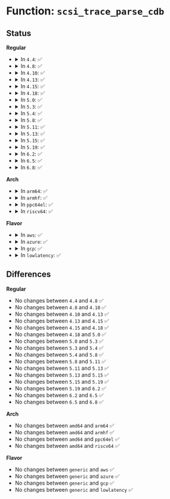 # Function: <code>scsi_trace_parse_cdb</code>

## Status
<b>Regular</b>
<ul>
<li>
<details>
<summary>In <code>4.4</code>: ✅</summary>

```c
const char *scsi_trace_parse_cdb(struct trace_seq *p, unsigned char *cdb, int len);
```

**Collision:** Unique Global

**Inline:** No

**Transformation:** False

**Instances:**

```
In drivers/scsi/scsi_trace.c (ffffffff815b7580)
Location: drivers/scsi/scsi_trace.c:259
Inline: False
Direct callers:
  - drivers/scsi/scsi.c:trace_raw_output_scsi_dispatch_cmd_start
  - drivers/scsi/scsi.c:trace_raw_output_scsi_dispatch_cmd_error
  - drivers/scsi/scsi.c:trace_raw_output_scsi_cmd_done_timeout_template
```
**Symbols:**

```
ffffffff815b7580-ffffffff815b7b5e: scsi_trace_parse_cdb (STB_GLOBAL)
```
</details>
</li>
<li>
<details>
<summary>In <code>4.8</code>: ✅</summary>

```c
const char *scsi_trace_parse_cdb(struct trace_seq *p, unsigned char *cdb, int len);
```

**Collision:** Unique Global

**Inline:** No

**Transformation:** False

**Instances:**

```
In drivers/scsi/scsi_trace.c (ffffffff8160fcc0)
Location: drivers/scsi/scsi_trace.c:412
Inline: False
Direct callers:
  - drivers/scsi/scsi.c:trace_raw_output_scsi_cmd_done_timeout_template
  - drivers/scsi/scsi.c:trace_raw_output_scsi_dispatch_cmd_error
  - drivers/scsi/scsi.c:trace_raw_output_scsi_dispatch_cmd_start
```
**Symbols:**

```
ffffffff8160fcc0-ffffffff816103e2: scsi_trace_parse_cdb (STB_GLOBAL)
```
</details>
</li>
<li>
<details>
<summary>In <code>4.10</code>: ✅</summary>

```c
const char *scsi_trace_parse_cdb(struct trace_seq *p, unsigned char *cdb, int len);
```

**Collision:** Unique Global

**Inline:** No

**Transformation:** False

**Instances:**

```
In drivers/scsi/scsi_trace.c (ffffffff8163f550)
Location: drivers/scsi/scsi_trace.c:412
Inline: False
Direct callers:
  - drivers/scsi/scsi.c:trace_raw_output_scsi_cmd_done_timeout_template
  - drivers/scsi/scsi.c:trace_raw_output_scsi_dispatch_cmd_error
  - drivers/scsi/scsi.c:trace_raw_output_scsi_dispatch_cmd_start
```
**Symbols:**

```
ffffffff8163f550-ffffffff8163fc72: scsi_trace_parse_cdb (STB_GLOBAL)
```
</details>
</li>
<li>
<details>
<summary>In <code>4.13</code>: ✅</summary>

```c
const char *scsi_trace_parse_cdb(struct trace_seq *p, unsigned char *cdb, int len);
```

**Collision:** Unique Global

**Inline:** No

**Transformation:** False

**Instances:**

```
In drivers/scsi/scsi_trace.c (ffffffff81654100)
Location: drivers/scsi/scsi_trace.c:412
Inline: False
Direct callers:
  - drivers/scsi/scsi.c:trace_raw_output_scsi_cmd_done_timeout_template
  - drivers/scsi/scsi.c:trace_raw_output_scsi_dispatch_cmd_error
  - drivers/scsi/scsi.c:trace_raw_output_scsi_dispatch_cmd_start
```
**Symbols:**

```
ffffffff81654100-ffffffff816546d8: scsi_trace_parse_cdb (STB_GLOBAL)
```
</details>
</li>
<li>
<details>
<summary>In <code>4.15</code>: ✅</summary>

```c
const char *scsi_trace_parse_cdb(struct trace_seq *p, unsigned char *cdb, int len);
```

**Collision:** Unique Global

**Inline:** No

**Transformation:** False

**Instances:**

```
In drivers/scsi/scsi_trace.c (ffffffff816bd640)
Location: drivers/scsi/scsi_trace.c:412
Inline: False
Direct callers:
  - drivers/scsi/scsi.c:trace_raw_output_scsi_cmd_done_timeout_template
  - drivers/scsi/scsi.c:trace_raw_output_scsi_dispatch_cmd_error
  - drivers/scsi/scsi.c:trace_raw_output_scsi_dispatch_cmd_start
```
**Symbols:**

```
ffffffff816bd640-ffffffff816bdc2a: scsi_trace_parse_cdb (STB_GLOBAL)
```
</details>
</li>
<li>
<details>
<summary>In <code>4.18</code>: ✅</summary>

```c
const char *scsi_trace_parse_cdb(struct trace_seq *p, unsigned char *cdb, int len);
```

**Collision:** Unique Global

**Inline:** No

**Transformation:** False

**Instances:**

```
In drivers/scsi/scsi_trace.c (ffffffff816f9c70)
Location: drivers/scsi/scsi_trace.c:412
Inline: False
Direct callers:
  - drivers/scsi/scsi.c:trace_raw_output_scsi_cmd_done_timeout_template
  - drivers/scsi/scsi.c:trace_raw_output_scsi_dispatch_cmd_error
  - drivers/scsi/scsi.c:trace_raw_output_scsi_dispatch_cmd_start
```
**Symbols:**

```
ffffffff816f9c70-ffffffff816fa20c: scsi_trace_parse_cdb (STB_GLOBAL)
```
</details>
</li>
<li>
<details>
<summary>In <code>5.0</code>: ✅</summary>

```c
const char *scsi_trace_parse_cdb(struct trace_seq *p, unsigned char *cdb, int len);
```

**Collision:** Unique Global

**Inline:** No

**Transformation:** False

**Instances:**

```
In drivers/scsi/scsi_trace.c (ffffffff8171c550)
Location: drivers/scsi/scsi_trace.c:412
Inline: False
Direct callers:
  - drivers/scsi/scsi.c:trace_raw_output_scsi_cmd_done_timeout_template
  - drivers/scsi/scsi.c:trace_raw_output_scsi_dispatch_cmd_error
  - drivers/scsi/scsi.c:trace_raw_output_scsi_dispatch_cmd_start
```
**Symbols:**

```
ffffffff8171c550-ffffffff8171cc4d: scsi_trace_parse_cdb (STB_GLOBAL)
```
</details>
</li>
<li>
<details>
<summary>In <code>5.3</code>: ✅</summary>

```c
const char *scsi_trace_parse_cdb(struct trace_seq *p, unsigned char *cdb, int len);
```

**Collision:** Unique Global

**Inline:** No

**Transformation:** False

**Instances:**

```
In drivers/scsi/scsi_trace.c (ffffffff81757ba0)
Location: drivers/scsi/scsi_trace.c:400
Inline: False
Direct callers:
  - drivers/scsi/scsi.c:trace_raw_output_scsi_cmd_done_timeout_template
  - drivers/scsi/scsi.c:trace_raw_output_scsi_dispatch_cmd_error
  - drivers/scsi/scsi.c:trace_raw_output_scsi_dispatch_cmd_start
```
**Symbols:**

```
ffffffff81757ba0-ffffffff81758202: scsi_trace_parse_cdb (STB_GLOBAL)
```
</details>
</li>
<li>
<details>
<summary>In <code>5.4</code>: ✅</summary>

```c
const char *scsi_trace_parse_cdb(struct trace_seq *p, unsigned char *cdb, int len);
```

**Collision:** Unique Global

**Inline:** No

**Transformation:** False

**Instances:**

```
In drivers/scsi/scsi_trace.c (ffffffff8177be30)
Location: drivers/scsi/scsi_trace.c:356
Inline: False
Direct callers:
  - drivers/scsi/scsi.c:trace_raw_output_scsi_cmd_done_timeout_template
  - drivers/scsi/scsi.c:trace_raw_output_scsi_dispatch_cmd_error
  - drivers/scsi/scsi.c:trace_raw_output_scsi_dispatch_cmd_start
```
**Symbols:**

```
ffffffff8177be30-ffffffff8177c306: scsi_trace_parse_cdb (STB_GLOBAL)
```
</details>
</li>
<li>
<details>
<summary>In <code>5.8</code>: ✅</summary>

```c
const char *scsi_trace_parse_cdb(struct trace_seq *p, unsigned char *cdb, int len);
```

**Collision:** Unique Global

**Inline:** No

**Transformation:** False

**Instances:**

```
In drivers/scsi/scsi_trace.c (ffffffff8183f1a0)
Location: drivers/scsi/scsi_trace.c:354
Inline: False
Direct callers:
  - drivers/scsi/scsi.c:trace_raw_output_scsi_cmd_done_timeout_template
  - drivers/scsi/scsi.c:trace_raw_output_scsi_dispatch_cmd_error
  - drivers/scsi/scsi.c:trace_raw_output_scsi_dispatch_cmd_start
```
**Symbols:**

```
ffffffff8183f1a0-ffffffff8183f6b8: scsi_trace_parse_cdb (STB_GLOBAL)
```
</details>
</li>
<li>
<details>
<summary>In <code>5.11</code>: ✅</summary>

```c
const char *scsi_trace_parse_cdb(struct trace_seq *p, unsigned char *cdb, int len);
```

**Collision:** Unique Global

**Inline:** No

**Transformation:** False

**Instances:**

```
In drivers/scsi/scsi_trace.c (ffffffff8184f800)
Location: drivers/scsi/scsi_trace.c:354
Inline: False
Direct callers:
  - drivers/scsi/scsi.c:trace_raw_output_scsi_cmd_done_timeout_template
  - drivers/scsi/scsi.c:trace_raw_output_scsi_dispatch_cmd_error
  - drivers/scsi/scsi.c:trace_raw_output_scsi_dispatch_cmd_start
```
**Symbols:**

```
ffffffff8184f800-ffffffff8184fd18: scsi_trace_parse_cdb (STB_GLOBAL)
```
</details>
</li>
<li>
<details>
<summary>In <code>5.13</code>: ✅</summary>

```c
const char *scsi_trace_parse_cdb(struct trace_seq *p, unsigned char *cdb, int len);
```

**Collision:** Unique Global

**Inline:** No

**Transformation:** False

**Instances:**

```
In drivers/scsi/scsi_trace.c (ffffffff81832ad0)
Location: drivers/scsi/scsi_trace.c:354
Inline: False
Direct callers:
  - drivers/scsi/scsi.c:trace_raw_output_scsi_cmd_done_timeout_template
  - drivers/scsi/scsi.c:trace_raw_output_scsi_dispatch_cmd_error
  - drivers/scsi/scsi.c:trace_raw_output_scsi_dispatch_cmd_start
```
**Symbols:**

```
ffffffff81832ad0-ffffffff81832f9c: scsi_trace_parse_cdb (STB_GLOBAL)
```
</details>
</li>
<li>
<details>
<summary>In <code>5.15</code>: ✅</summary>

```c
const char *scsi_trace_parse_cdb(struct trace_seq *p, unsigned char *cdb, int len);
```

**Collision:** Unique Global

**Inline:** No

**Transformation:** False

**Instances:**

```
In drivers/scsi/scsi_trace.c (ffffffff818beb20)
Location: drivers/scsi/scsi_trace.c:354
Inline: False
Direct callers:
  - drivers/scsi/scsi.c:trace_raw_output_scsi_cmd_done_timeout_template
  - drivers/scsi/scsi.c:trace_raw_output_scsi_dispatch_cmd_error
  - drivers/scsi/scsi.c:trace_raw_output_scsi_dispatch_cmd_start
```
**Symbols:**

```
ffffffff818beb20-ffffffff818befec: scsi_trace_parse_cdb (STB_GLOBAL)
```
</details>
</li>
<li>
<details>
<summary>In <code>5.19</code>: ✅</summary>

```c
const char *scsi_trace_parse_cdb(struct trace_seq *p, unsigned char *cdb, int len);
```

**Collision:** Unique Global

**Inline:** No

**Transformation:** False

**Instances:**

```
In drivers/scsi/scsi_trace.c (ffffffff81a0af20)
Location: drivers/scsi/scsi_trace.c:354
Inline: False
Direct callers:
  - drivers/scsi/scsi.c:trace_raw_output_scsi_cmd_done_timeout_template
  - drivers/scsi/scsi.c:trace_raw_output_scsi_dispatch_cmd_error
  - drivers/scsi/scsi.c:trace_raw_output_scsi_dispatch_cmd_start
```
**Symbols:**

```
ffffffff81a0af20-ffffffff81a0b406: scsi_trace_parse_cdb (STB_GLOBAL)
```
</details>
</li>
<li>
<details>
<summary>In <code>6.2</code>: ✅</summary>

```c
const char *scsi_trace_parse_cdb(struct trace_seq *p, unsigned char *cdb, int len);
```

**Collision:** Unique Global

**Inline:** No

**Transformation:** False

**Instances:**

```
In drivers/scsi/scsi_trace.c (ffffffff81b8a950)
Location: drivers/scsi/scsi_trace.c:354
Inline: False
Direct callers:
  - drivers/scsi/scsi.c:trace_raw_output_scsi_cmd_done_timeout_template
  - drivers/scsi/scsi.c:trace_raw_output_scsi_dispatch_cmd_error
  - drivers/scsi/scsi.c:trace_raw_output_scsi_dispatch_cmd_start
```
**Symbols:**

```
ffffffff81b8a950-ffffffff81b8ae36: scsi_trace_parse_cdb (STB_GLOBAL)
```
</details>
</li>
<li>
<details>
<summary>In <code>6.5</code>: ✅</summary>

```c
const char *scsi_trace_parse_cdb(struct trace_seq *p, unsigned char *cdb, int len);
```

**Collision:** Unique Global

**Inline:** No

**Transformation:** False

**Instances:**

```
In drivers/scsi/scsi_trace.c (ffffffff81bde8e0)
Location: drivers/scsi/scsi_trace.c:354
Inline: False
Direct callers:
  - drivers/scsi/scsi.c:trace_raw_output_scsi_cmd_done_timeout_template
  - drivers/scsi/scsi.c:trace_raw_output_scsi_dispatch_cmd_error
  - drivers/scsi/scsi.c:trace_raw_output_scsi_dispatch_cmd_start
```
**Symbols:**

```
ffffffff81bde8e0-ffffffff81bdee49: scsi_trace_parse_cdb (STB_GLOBAL)
```
</details>
</li>
<li>
<details>
<summary>In <code>6.8</code>: ✅</summary>

```c
const char *scsi_trace_parse_cdb(struct trace_seq *p, unsigned char *cdb, int len);
```

**Collision:** Unique Global

**Inline:** No

**Transformation:** False

**Instances:**

```
In drivers/scsi/scsi_trace.c (ffffffff81c337d0)
Location: drivers/scsi/scsi_trace.c:354
Inline: False
Direct callers:
  - drivers/scsi/scsi.c:trace_raw_output_scsi_cmd_done_timeout_template
  - drivers/scsi/scsi.c:trace_raw_output_scsi_dispatch_cmd_error
  - drivers/scsi/scsi.c:trace_raw_output_scsi_dispatch_cmd_start
```
**Symbols:**

```
ffffffff81c337d0-ffffffff81c33d39: scsi_trace_parse_cdb (STB_GLOBAL)
```
</details>
</li>
</ul>
<b>Arch</b>
<ul>
<li>
<details>
<summary>In <code>arm64</code>: ✅</summary>

```c
const char *scsi_trace_parse_cdb(struct trace_seq *p, unsigned char *cdb, int len);
```

**Collision:** Unique Global

**Inline:** No

**Transformation:** False

**Instances:**

```
In drivers/scsi/scsi_trace.c (ffff800010981e40)
Location: drivers/scsi/scsi_trace.c:356
Inline: False
Direct callers:
  - drivers/scsi/scsi.c:trace_raw_output_scsi_cmd_done_timeout_template
  - drivers/scsi/scsi.c:trace_raw_output_scsi_dispatch_cmd_error
  - drivers/scsi/scsi.c:trace_raw_output_scsi_dispatch_cmd_start
```
**Symbols:**

```
ffff800010981e40-ffff800010982324: scsi_trace_parse_cdb (STB_GLOBAL)
```
</details>
</li>
<li>
<details>
<summary>In <code>armhf</code>: ✅</summary>

```c
const char *scsi_trace_parse_cdb(struct trace_seq *p, unsigned char *cdb, int len);
```

**Collision:** Unique Global

**Inline:** No

**Transformation:** False

**Instances:**

```
In drivers/scsi/scsi_trace.c (c0a54604)
Location: drivers/scsi/scsi_trace.c:356
Inline: False
Direct callers:
  - drivers/scsi/scsi.c:trace_raw_output_scsi_cmd_done_timeout_template
  - drivers/scsi/scsi.c:trace_raw_output_scsi_dispatch_cmd_error
  - drivers/scsi/scsi.c:trace_raw_output_scsi_dispatch_cmd_start
```
**Symbols:**

```
c0a54604-c0a54d90: scsi_trace_parse_cdb (STB_GLOBAL)
```
</details>
</li>
<li>
<details>
<summary>In <code>ppc64el</code>: ✅</summary>

```c
const char *scsi_trace_parse_cdb(struct trace_seq *p, unsigned char *cdb, int len);
```

**Collision:** Unique Global

**Inline:** No

**Transformation:** False

**Instances:**

```
In drivers/scsi/scsi_trace.c (c000000000a3e0e0)
Location: drivers/scsi/scsi_trace.c:356
Inline: False
Direct callers:
  - drivers/scsi/scsi.c:trace_raw_output_scsi_cmd_done_timeout_template
  - drivers/scsi/scsi.c:trace_raw_output_scsi_dispatch_cmd_error
  - drivers/scsi/scsi.c:trace_raw_output_scsi_dispatch_cmd_start
```
**Symbols:**

```
c000000000a3e0e0-c000000000a3e928: scsi_trace_parse_cdb (STB_GLOBAL)
```
</details>
</li>
<li>
<details>
<summary>In <code>riscv64</code>: ✅</summary>

```c
const char *scsi_trace_parse_cdb(struct trace_seq *p, unsigned char *cdb, int len);
```

**Collision:** Unique Global

**Inline:** No

**Transformation:** False

**Instances:**

```
In drivers/scsi/scsi_trace.c (ffffffe0005e7576)
Location: drivers/scsi/scsi_trace.c:356
Inline: False
Direct callers:
  - drivers/scsi/scsi.c:trace_raw_output_scsi_cmd_done_timeout_template
  - drivers/scsi/scsi.c:trace_raw_output_scsi_dispatch_cmd_error
  - drivers/scsi/scsi.c:trace_raw_output_scsi_dispatch_cmd_start
```
**Symbols:**

```
ffffffe0005e7576-ffffffe0005e7c9c: scsi_trace_parse_cdb (STB_GLOBAL)
```
</details>
</li>
</ul>
<b>Flavor</b>
<ul>
<li>
<details>
<summary>In <code>aws</code>: ✅</summary>

```c
const char *scsi_trace_parse_cdb(struct trace_seq *p, unsigned char *cdb, int len);
```

**Collision:** Unique Global

**Inline:** No

**Transformation:** False

**Instances:**

```
In drivers/scsi/scsi_trace.c (ffffffff81730520)
Location: drivers/scsi/scsi_trace.c:356
Inline: False
Direct callers:
  - drivers/scsi/scsi.c:trace_raw_output_scsi_cmd_done_timeout_template
  - drivers/scsi/scsi.c:trace_raw_output_scsi_dispatch_cmd_error
  - drivers/scsi/scsi.c:trace_raw_output_scsi_dispatch_cmd_start
```
**Symbols:**

```
ffffffff81730520-ffffffff817309f6: scsi_trace_parse_cdb (STB_GLOBAL)
```
</details>
</li>
<li>
<details>
<summary>In <code>azure</code>: ✅</summary>

```c
const char *scsi_trace_parse_cdb(struct trace_seq *p, unsigned char *cdb, int len);
```

**Collision:** Unique Global

**Inline:** No

**Transformation:** False

**Instances:**

```
In drivers/scsi/scsi_trace.c (ffffffff81709940)
Location: drivers/scsi/scsi_trace.c:356
Inline: False
Direct callers:
  - drivers/scsi/scsi.c:trace_raw_output_scsi_cmd_done_timeout_template
  - drivers/scsi/scsi.c:trace_raw_output_scsi_dispatch_cmd_error
  - drivers/scsi/scsi.c:trace_raw_output_scsi_dispatch_cmd_start
```
**Symbols:**

```
ffffffff81709940-ffffffff81709e16: scsi_trace_parse_cdb (STB_GLOBAL)
```
</details>
</li>
<li>
<details>
<summary>In <code>gcp</code>: ✅</summary>

```c
const char *scsi_trace_parse_cdb(struct trace_seq *p, unsigned char *cdb, int len);
```

**Collision:** Unique Global

**Inline:** No

**Transformation:** False

**Instances:**

```
In drivers/scsi/scsi_trace.c (ffffffff8176f2f0)
Location: drivers/scsi/scsi_trace.c:356
Inline: False
Direct callers:
  - drivers/scsi/scsi.c:trace_raw_output_scsi_cmd_done_timeout_template
  - drivers/scsi/scsi.c:trace_raw_output_scsi_dispatch_cmd_error
  - drivers/scsi/scsi.c:trace_raw_output_scsi_dispatch_cmd_start
```
**Symbols:**

```
ffffffff8176f2f0-ffffffff8176f7c6: scsi_trace_parse_cdb (STB_GLOBAL)
```
</details>
</li>
<li>
<details>
<summary>In <code>lowlatency</code>: ✅</summary>

```c
const char *scsi_trace_parse_cdb(struct trace_seq *p, unsigned char *cdb, int len);
```

**Collision:** Unique Global

**Inline:** No

**Transformation:** False

**Instances:**

```
In drivers/scsi/scsi_trace.c (ffffffff8178aa90)
Location: drivers/scsi/scsi_trace.c:356
Inline: False
Direct callers:
  - drivers/scsi/scsi.c:trace_raw_output_scsi_cmd_done_timeout_template
  - drivers/scsi/scsi.c:trace_raw_output_scsi_dispatch_cmd_error
  - drivers/scsi/scsi.c:trace_raw_output_scsi_dispatch_cmd_start
```
**Symbols:**

```
ffffffff8178aa90-ffffffff8178af66: scsi_trace_parse_cdb (STB_GLOBAL)
```
</details>
</li>
</ul>

## Differences
<b>Regular</b>
<ul>
<li>
No changes between <code>4.4</code> and <code>4.8</code> ✅
</li>
<li>
No changes between <code>4.8</code> and <code>4.10</code> ✅
</li>
<li>
No changes between <code>4.10</code> and <code>4.13</code> ✅
</li>
<li>
No changes between <code>4.13</code> and <code>4.15</code> ✅
</li>
<li>
No changes between <code>4.15</code> and <code>4.18</code> ✅
</li>
<li>
No changes between <code>4.18</code> and <code>5.0</code> ✅
</li>
<li>
No changes between <code>5.0</code> and <code>5.3</code> ✅
</li>
<li>
No changes between <code>5.3</code> and <code>5.4</code> ✅
</li>
<li>
No changes between <code>5.4</code> and <code>5.8</code> ✅
</li>
<li>
No changes between <code>5.8</code> and <code>5.11</code> ✅
</li>
<li>
No changes between <code>5.11</code> and <code>5.13</code> ✅
</li>
<li>
No changes between <code>5.13</code> and <code>5.15</code> ✅
</li>
<li>
No changes between <code>5.15</code> and <code>5.19</code> ✅
</li>
<li>
No changes between <code>5.19</code> and <code>6.2</code> ✅
</li>
<li>
No changes between <code>6.2</code> and <code>6.5</code> ✅
</li>
<li>
No changes between <code>6.5</code> and <code>6.8</code> ✅
</li>
</ul>
<b>Arch</b>
<ul>
<li>
No changes between <code>amd64</code> and <code>arm64</code> ✅
</li>
<li>
No changes between <code>amd64</code> and <code>armhf</code> ✅
</li>
<li>
No changes between <code>amd64</code> and <code>ppc64el</code> ✅
</li>
<li>
No changes between <code>amd64</code> and <code>riscv64</code> ✅
</li>
</ul>
<b>Flavor</b>
<ul>
<li>
No changes between <code>generic</code> and <code>aws</code> ✅
</li>
<li>
No changes between <code>generic</code> and <code>azure</code> ✅
</li>
<li>
No changes between <code>generic</code> and <code>gcp</code> ✅
</li>
<li>
No changes between <code>generic</code> and <code>lowlatency</code> ✅
</li>
</ul>
